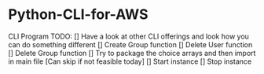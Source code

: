 # Python-CLI-for-AWS

CLI Program TODO:
[] Have a look at other CLI offerings and look how you can do something different
[] Create Group function
[] Delete User function
[] Delete Group function
[] Try to package the choice arrays and then import in main file [Can skip if not feasible today]
[] Start instance
[] Stop instance 
